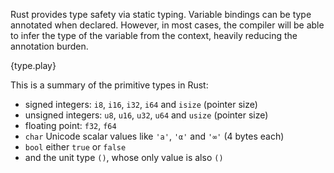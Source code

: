 Rust provides type safety via static typing. Variable bindings can be type
annotated when declared. However, in most cases, the compiler will be able to
infer the type of the variable from the context, heavily reducing the
annotation burden.

{type.play}

This is a summary of the primitive types in Rust:

* signed integers: `i8`, `i16`, `i32`, `i64` and `isize` (pointer size)
* unsigned integers: `u8`, `u16`, `u32`, `u64` and `usize` (pointer size)
* floating point: `f32`, `f64`
* `char` Unicode scalar values like `'a'`, `'α'` and `'∞'` (4 bytes each)
* `bool` either `true` or `false`
* and the unit type `()`, whose only value is also `()`
